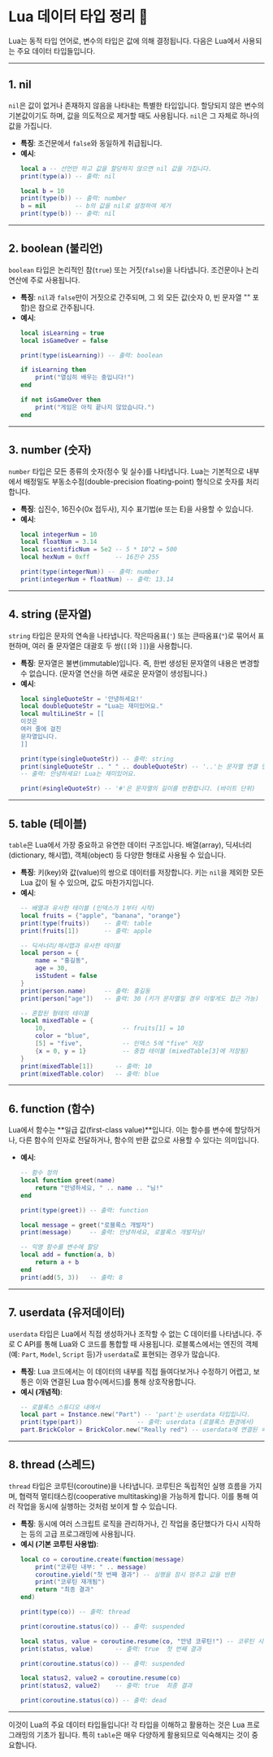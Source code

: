 # Lua 데이터 타입 정리 📜

Lua는 동적 타입 언어로, 변수의 타입은 값에 의해 결정됩니다. 다음은 Lua에서 사용되는 주요 데이터 타입들입니다.

---

## 1. nil

`nil`은 값이 없거나 존재하지 않음을 나타내는 특별한 타입입니다. 할당되지 않은 변수의 기본값이기도 하며, 값을 의도적으로 제거할 때도 사용됩니다. `nil`은 그 자체로 하나의 값을 가집니다.

-   **특징**: 조건문에서 `false`와 동일하게 취급됩니다.
-   **예시**:
    ```lua
    local a -- 선언만 하고 값을 할당하지 않으면 nil 값을 가집니다.
    print(type(a)) -- 출력: nil

    local b = 10
    print(type(b)) -- 출력: number
    b = nil        -- b의 값을 nil로 설정하여 제거
    print(type(b)) -- 출력: nil
    ```

---

## 2. boolean (불리언)

`boolean` 타입은 논리적인 참(`true`) 또는 거짓(`false`)을 나타냅니다. 조건문이나 논리 연산에 주로 사용됩니다.

-   **특징**: `nil`과 `false`만이 거짓으로 간주되며, 그 외 모든 값(숫자 0, 빈 문자열 "" 포함)은 참으로 간주됩니다.
-   **예시**:
    ```lua
    local isLearning = true
    local isGameOver = false

    print(type(isLearning)) -- 출력: boolean

    if isLearning then
        print("열심히 배우는 중입니다!")
    end

    if not isGameOver then
        print("게임은 아직 끝나지 않았습니다.")
    end
    ```

---

## 3. number (숫자)

`number` 타입은 모든 종류의 숫자(정수 및 실수)를 나타냅니다. Lua는 기본적으로 내부에서 배정밀도 부동소수점(double-precision floating-point) 형식으로 숫자를 처리합니다.

-   **특징**: 십진수, 16진수(0x 접두사), 지수 표기법(e 또는 E)을 사용할 수 있습니다.
-   **예시**:
    ```lua
    local integerNum = 10
    local floatNum = 3.14
    local scientificNum = 5e2 -- 5 * 10^2 = 500
    local hexNum = 0xff       -- 16진수 255

    print(type(integerNum)) -- 출력: number
    print(integerNum + floatNum) -- 출력: 13.14
    ```

---

## 4. string (문자열)

`string` 타입은 문자의 연속을 나타냅니다. 작은따옴표(`'`) 또는 큰따옴표(`"`)로 묶어서 표현하며, 여러 줄 문자열은 대괄호 두 쌍(`[[`와 `]]`)을 사용합니다.

-   **특징**: 문자열은 불변(immutable)입니다. 즉, 한번 생성된 문자열의 내용은 변경할 수 없습니다. (문자열 연산을 하면 새로운 문자열이 생성됩니다.)
-   **예시**:
    ```lua
    local singleQuoteStr = '안녕하세요!'
    local doubleQuoteStr = "Lua는 재미있어요."
    local multiLineStr = [[
    이것은
    여러 줄에 걸친
    문자열입니다.
    ]]

    print(type(singleQuoteStr)) -- 출력: string
    print(singleQuoteStr .. " " .. doubleQuoteStr) -- '..'는 문자열 연결 연산자입니다.
    -- 출력: 안녕하세요! Lua는 재미있어요.

    print(#singleQuoteStr) -- '#'은 문자열의 길이를 반환합니다. (바이트 단위)
    ```

---

## 5. table (테이블)

`table`은 Lua에서 가장 중요하고 유연한 데이터 구조입니다. 배열(array), 딕셔너리(dictionary, 해시맵), 객체(object) 등 다양한 형태로 사용될 수 있습니다.

-   **특징**: 키(key)와 값(value)의 쌍으로 데이터를 저장합니다. 키는 `nil`을 제외한 모든 Lua 값이 될 수 있으며, 값도 마찬가지입니다.
-   **예시**:
    ```lua
    -- 배열과 유사한 테이블 (인덱스가 1부터 시작)
    local fruits = {"apple", "banana", "orange"}
    print(type(fruits))    -- 출력: table
    print(fruits[1])       -- 출력: apple

    -- 딕셔너리/해시맵과 유사한 테이블
    local person = {
        name = "홍길동",
        age = 30,
        isStudent = false
    }
    print(person.name)     -- 출력: 홍길동
    print(person["age"])   -- 출력: 30 (키가 문자열일 경우 이렇게도 접근 가능)

    -- 혼합된 형태의 테이블
    local mixedTable = {
        10,                     -- fruits[1] = 10
        color = "blue",
        [5] = "five",           -- 인덱스 5에 "five" 저장
        {x = 0, y = 1}          -- 중첩 테이블 (mixedTable[3]에 저장됨)
    }
    print(mixedTable[1])      -- 출력: 10
    print(mixedTable.color)   -- 출력: blue
    ```

---

## 6. function (함수)

Lua에서 함수는 **일급 값(first-class value)**입니다. 이는 함수를 변수에 할당하거나, 다른 함수의 인자로 전달하거나, 함수의 반환 값으로 사용할 수 있다는 의미입니다.

-   **예시**:
    ```lua
    -- 함수 정의
    local function greet(name)
        return "안녕하세요, " .. name .. "님!"
    end

    print(type(greet)) -- 출력: function

    local message = greet("로블록스 개발자")
    print(message)     -- 출력: 안녕하세요, 로블록스 개발자님!

    -- 익명 함수를 변수에 할당
    local add = function(a, b)
        return a + b
    end
    print(add(5, 3))   -- 출력: 8
    ```

---

## 7. userdata (유저데이터)

`userdata` 타입은 Lua에서 직접 생성하거나 조작할 수 없는 C 데이터를 나타냅니다. 주로 C API를 통해 Lua와 C 코드를 통합할 때 사용됩니다. 로블록스에서는 엔진의 객체(예: `Part`, `Model`, `Script` 등)가 `userdata`로 표현되는 경우가 많습니다.

-   **특징**: Lua 코드에서는 이 데이터의 내부를 직접 들여다보거나 수정하기 어렵고, 보통은 이와 연결된 Lua 함수(메서드)를 통해 상호작용합니다.
-   **예시 (개념적)**:
    ```lua
    -- 로블록스 스튜디오 내에서
    local part = Instance.new("Part") -- 'part'는 userdata 타입입니다.
    print(type(part))               -- 출력: userdata (로블록스 환경에서)
    part.BrickColor = BrickColor.new("Really red") -- userdata에 연결된 속성 변경
    ```

---

## 8. thread (스레드)

`thread` 타입은 코루틴(coroutine)을 나타냅니다. 코루틴은 독립적인 실행 흐름을 가지며, 협력적 멀티태스킹(cooperative multitasking)을 가능하게 합니다. 이를 통해 여러 작업을 동시에 실행하는 것처럼 보이게 할 수 있습니다.

-   **특징**: 동시에 여러 스크립트 로직을 관리하거나, 긴 작업을 중단했다가 다시 시작하는 등의 고급 프로그래밍에 사용됩니다.
-   **예시 (기본 코루틴 사용법)**:
    ```lua
    local co = coroutine.create(function(message)
        print("코루틴 내부: " .. message)
        coroutine.yield("첫 번째 결과") -- 실행을 잠시 멈추고 값을 반환
        print("코루틴 재개됨")
        return "최종 결과"
    end)

    print(type(co)) -- 출력: thread

    print(coroutine.status(co)) -- 출력: suspended

    local status, value = coroutine.resume(co, "안녕 코루틴!") -- 코루틴 시작 또는 재개
    print(status, value)      -- 출력: true  첫 번째 결과

    print(coroutine.status(co)) -- 출력: suspended

    local status2, value2 = coroutine.resume(co)
    print(status2, value2)    -- 출력: true  최종 결과

    print(coroutine.status(co)) -- 출력: dead
    ```

---

이것이 Lua의 주요 데이터 타입들입니다! 각 타입을 이해하고 활용하는 것은 Lua 프로그래밍의 기초가 됩니다. 특히 `table`은 매우 다양하게 활용되므로 익숙해지는 것이 중요합니다.

